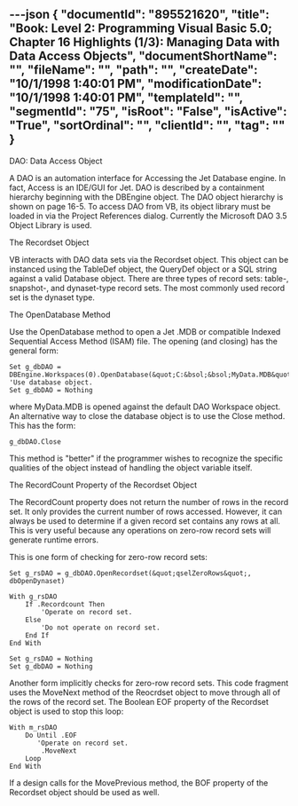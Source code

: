 ---json
{
  "documentId": "895521620",
  "title": "Book: Level 2: Programming Visual Basic 5.0; Chapter 16 Highlights (1/3): Managing Data with Data Access Objects",
  "documentShortName": "",
  "fileName": "",
  "path": "",
  "createDate": "10/1/1998 1:40:01 PM",
  "modificationDate": "10/1/1998 1:40:01 PM",
  "templateId": "",
  "segmentId": "75",
  "isRoot": "False",
  "isActive": "True",
  "sortOrdinal": "",
  "clientId": "",
  "tag": ""
}
---

DAO: Data Access Object

A DAO is an automation interface for Accessing the Jet Database engine. In fact, Access is an IDE/GUI for Jet. DAO is described by a containment hierarchy beginning with the DBEngine object. The DAO object hierarchy is shown on page 16-5. To access DAO from VB, its object library must be loaded in via the Project References dialog. Currently the Microsoft DAO 3.5 Object Library is used.


The Recordset Object

VB interacts with DAO data sets via the Recordset object. This object can be instanced using the TableDef object, the QueryDef object or a SQL string against a valid Database object. There are three types of record sets: table-, snapshot-, and dynaset-type record sets. The most commonly used record set is the dynaset type.


The OpenDatabase Method

Use the OpenDatabase method to open a Jet .MDB or compatible Indexed Sequential Access Method (ISAM) file. The opening (and closing) has the general form:

    Set g_dbDAO = DBEngine.Workspaces(0).OpenDatabase(&quot;C:&bsol;&bsol;MyData.MDB&quot;)
    'Use database object.
    Set g_dbDAO = Nothing

where MyData.MDB is opened against the default DAO Workspace object. An alternative way to close the database object is to use the Close method. This has the form:

    g_dbDAO.Close

This method is &quot;better&quot; if the programmer wishes to recognize the specific qualities of the object instead of handling the object variable itself.


The RecordCount Property of the Recordset Object

The RecordCount property does not return the number of rows in the record set. It only provides the current number of rows accessed. However, it can always be used to determine if a given record set contains any rows at all. This is very useful  because any operations on zero-row record sets will generate runtime errors.

This is one form of checking for zero-row record sets:

    Set g_rsDAO = g_dbDAO.OpenRecordset(&quot;qselZeroRows&quot;, dbOpenDynaset)

    With g_rsDAO
        If .Recordcount Then
            'Operate on record set.
        Else
            'Do not operate on record set.
        End If
    End With

    Set g_rsDAO = Nothing
    Set g_dbDAO = Nothing

Another form implicitly checks for zero-row record sets. This code fragment uses the MoveNext method of the Reocrdset object to move through all of the rows of the record set. The Boolean EOF property of the Recordset object is used to stop this loop:

    With m_rsDAO
        Do Until .EOF
           'Operate on record set.
            .MoveNext
        Loop
    End With

If a design calls for the MovePrevious method, the BOF property of the Recordset object should be used as well.
